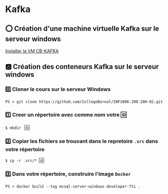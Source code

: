 # Kafka

## :o: Création d'une machine virtuelle Kafka sur le serveur windows

[Installer la VM CB-KAFKA](../K.Kafka)

## :a: Création des conteneurs Kafka sur le serveur windows

### :zero: Cloner le cours sur le serveur Windows

```
PS > git clone https://github.com/CollegeBoreal/INF1086-200-20H-02.git
```

### :one: Creer un répertoire avec comme nom votre :id:

`$ mkdir ` :id:

### :two: Copier les fichiers se trouvant dans le repretoire `.src` dans votre répertoire

`$ cp -r .src/* `:id:` `

### :three: Dans votre répertoire, construire l'image `Docker`

```
PS > docker build --tag mssql-server-windows-developer-fti .
```

